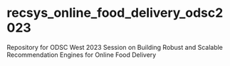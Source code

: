 # recsys_online_food_delivery_odsc2023
Repository for ODSC West 2023 Session on Building Robust and Scalable Recommendation Engines for Online Food Delivery 
